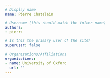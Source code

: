 ```yaml
---
# Display name
name: Pierre Chatelain

# Username (this should match the folder name)
authors:
- pierre

# Is this the primary user of the site?
superuser: false

# Organizations/Affiliations
organizations:
- name: University of Oxford
  url: ""
---
```



